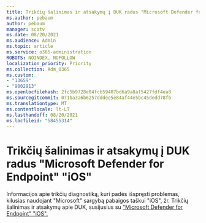 ```yaml
---
title: Trikčių šalinimas ir atsakymų į DUK radus "Microsoft Defender for Endpoint" "iOS"
ms.author: pebaum
author: pebaum
manager: scotv
ms.date: 08/20/2021
ms.audience: Admin
ms.topic: article
ms.service: o365-administration
ROBOTS: NOINDEX, NOFOLLOW
localization_priority: Priority
ms.collection: Adm_O365
ms.custom:
- "13659"
- "9002913"
ms.openlocfilehash: 2fc5b9728e04fcb59407bd6a9a8af5427fdf4ea8
ms.sourcegitcommit: 071ba3a6b6257dddee5e84af44e5bc45dedd78fb
ms.translationtype: MT
ms.contentlocale: lt-LT
ms.lasthandoff: 08/20/2021
ms.locfileid: "58455314"
---
```

# <a name="troubleshoot-issues-and-find-answers-to-faqs-on-microsoft-defender-for-endpoint-on-ios"></a>Trikčių šalinimas ir atsakymų į DUK radus "Microsoft Defender for Endpoint" "iOS"

Informacijos apie trikčių diagnostiką, kuri padės išspręsti problemas, kilusias naudojant "Microsoft" sargybą pabaigos taškui "iOS", žr. Trikčių šalinimas ir atsakymų apie DUK, susijusius su ["Microsoft Defender for Endpoint" "iOS".](https://docs.microsoft.com/microsoft-365/security/defender-endpoint/ios-troubleshoot)